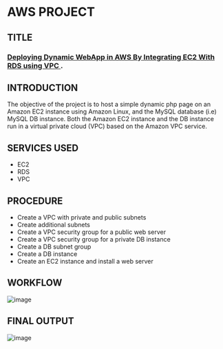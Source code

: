 # AWS PROJECT
## TITLE
### [Deploying Dynamic WebApp in AWS By Integrating EC2 With RDS using VPC ](https://github.com/Mage1507/aws-projects/blob/f3f7a6b84c362ce9babb0a102b874bf231484261/Web%20Hosting).


## INTRODUCTION
The objective of the project is to host a simple dynamic php page on an Amazon EC2 instance using Amazon Linux, and the MySQL database (i.e) MySQL DB instance. Both the Amazon EC2 instance and the DB instance run in a virtual private cloud (VPC) based on the Amazon VPC service.


## SERVICES USED
- EC2 
- RDS 
- VPC 


## PROCEDURE
- Create a VPC with private and public subnets
- Create additional subnets
- Create a VPC security group for a public web server
- Create a VPC security group for a private DB instance
- Create a DB subnet group
- Create a DB instance
- Create an EC2 instance and install a web server


## WORKFLOW
![image](https://user-images.githubusercontent.com/63550437/114916681-b82e3c00-9e42-11eb-8e3d-518f150bc334.png)

## FINAL OUTPUT
![image](https://user-images.githubusercontent.com/63550437/114917063-2a068580-9e43-11eb-922b-df04ff1b8ed5.png)

